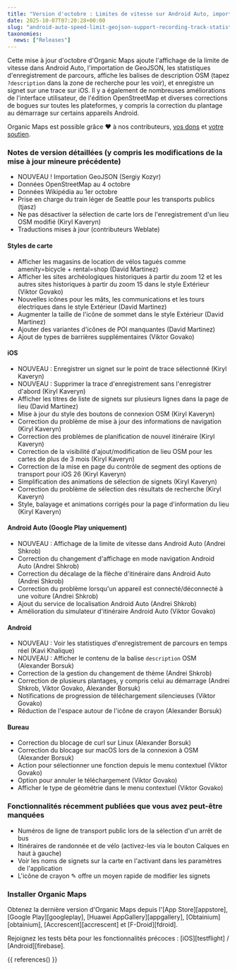 ```yaml
---
title: "Version d'octobre : Limites de vitesse sur Android Auto, importation GeoJSON, statistiques d'enregistrement de parcours, affichage de la balise de description OSM, enregistrer un signet sur la trace sélectionnée sur iOS, et plus encore"
date: 2025-10-07T07:20:28+00:00
slug: "android-auto-speed-limit-geojson-support-recording-track-statistics-osm-description-display"
taxonomies:
  news: ["Releases"]
---
```


Cette mise à jour d'octobre d'Organic Maps ajoute l'affichage de la limite de vitesse dans Android Auto, l'importation de GeoJSON, les statistiques d'enregistrement de parcours, affiche les balises de description OSM (tapez `?description` dans la zone de recherche pour les voir), et enregistre un signet sur une trace sur iOS. Il y a également de nombreuses améliorations de l'interface utilisateur, de l'édition OpenStreetMap et diverses corrections de bogues sur toutes les plateformes, y compris la correction du plantage au démarrage sur certains appareils Android.

Organic Maps est possible grâce ❤️ à nos contributeurs, [vos dons](@/donate/index.fr.md) et [votre soutien](@/contribute/index.fr.md).

### Notes de version détaillées (y compris les modifications de la mise à jour mineure précédente)

- NOUVEAU ! Importation GeoJSON (Sergiy Kozyr)
- Données OpenStreetMap au 4 octobre
- Données Wikipédia au 1er octobre
- Prise en charge du train léger de Seattle pour les transports publics (tjasz)
- Ne pas désactiver la sélection de carte lors de l'enregistrement d'un lieu OSM modifié (Kiryl Kaveryn)
- Traductions mises à jour (contributeurs Weblate)

#### Styles de carte

- Afficher les magasins de location de vélos tagués comme amenity=bicycle + rental=shop (David Martinez)
- Afficher les sites archéologiques historiques à partir du zoom 12 et les autres sites historiques à partir du zoom 15 dans le style Extérieur (Viktor Govako)
- Nouvelles icônes pour les mâts, les communications et les tours électriques dans le style Extérieur (David Martinez)
- Augmenter la taille de l'icône de sommet dans le style Extérieur (David Martinez)
- Ajouter des variantes d'icônes de POI manquantes (David Martinez)
- Ajout de types de barrières supplémentaires (Viktor Govako)

#### iOS

- NOUVEAU : Enregistrer un signet sur le point de trace sélectionné (Kiryl Kaveryn)
- NOUVEAU : Supprimer la trace d'enregistrement sans l'enregistrer d'abord (Kiryl Kaveryn)
- Afficher les titres de liste de signets sur plusieurs lignes dans la page de lieu (David Martinez)
- Mise à jour du style des boutons de connexion OSM (Kiryl Kaveryn)
- Correction du problème de mise à jour des informations de navigation (Kiryl Kaveryn)
- Correction des problèmes de planification de nouvel itinéraire (Kiryl Kaveryn)
- Correction de la visibilité d'ajout/modification de lieu OSM pour les cartes de plus de 3 mois (Kiryl Kaveryn)
- Correction de la mise en page du contrôle de segment des options de transport pour iOS 26 (Kiryl Kaveryn)
- Simplification des animations de sélection de signets (Kiryl Kaveryn)
- Correction du problème de sélection des résultats de recherche (Kiryl Kaveryn)
- Style, balayage et animations corrigés pour la page d'information du lieu (Kiryl Kaveryn)

#### Android Auto (Google Play uniquement)

- NOUVEAU : Affichage de la limite de vitesse dans Android Auto (Andrei Shkrob)
- Correction du changement d'affichage en mode navigation Android Auto (Andrei Shkrob)
- Correction du décalage de la flèche d'itinéraire dans Android Auto (Andrei Shkrob)
- Correction du problème lorsqu'un appareil est connecté/déconnecté à une voiture (Andrei Shkrob)
- Ajout du service de localisation Android Auto (Andrei Shkrob)
- Amélioration du simulateur d'itinéraire Android Auto (Viktor Govako)

#### Android

- NOUVEAU : Voir les statistiques d'enregistrement de parcours en temps réel (Kavi Khalique)
- NOUVEAU : Afficher le contenu de la balise `description` OSM (Alexander Borsuk)
- Correction de la gestion du changement de thème (Andrei Shkrob)
- Correction de plusieurs plantages, y compris celui au démarrage (Andrei Shkrob, Viktor Govako, Alexander Borsuk)
- Notifications de progression de téléchargement silencieuses (Viktor Govako)
- Réduction de l'espace autour de l'icône de crayon (Alexander Borsuk)

#### Bureau

- Correction du blocage de curl sur Linux (Alexander Borsuk)
- Correction du blocage sur macOS lors de la connexion à OSM (Alexander Borsuk)
- Action pour sélectionner une fonction depuis le menu contextuel (Viktor Govako)
- Option pour annuler le téléchargement (Viktor Govako)
- Afficher le type de géométrie dans le menu contextuel (Viktor Govako)

### Fonctionnalités récemment publiées que vous avez peut-être manquées

- Numéros de ligne de transport public lors de la sélection d'un arrêt de bus
- Itinéraires de randonnée et de vélo (activez-les via le bouton Calques en haut à gauche)
- Voir les noms de signets sur la carte en l'activant dans les paramètres de l'application
- L'icône de crayon ✎ offre un moyen rapide de modifier les signets

### Installer Organic Maps

Obtenez la dernière version d'Organic Maps depuis l'[App Store][appstore], [Google Play][googleplay], [Huawei AppGallery][appgallery], [Obtainium][obtainium], [Accrescent][accrescent] et [F-Droid][fdroid].

Rejoignez les tests bêta pour les fonctionnalités précoces : [iOS][testflight] / [Android][firebase].

{{ references() }}
